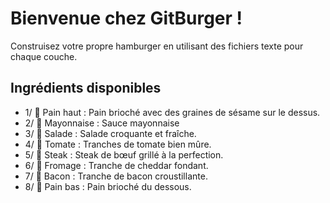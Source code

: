 # **Bienvenue chez GitBurger !** #
Construisez votre propre hamburger en utilisant des fichiers texte pour chaque couche.

## **Ingrédients disponibles** ##
- 1/ 🥯 Pain haut : Pain brioché avec des graines de sésame sur le dessus.
- 2/ 🥣 Mayonnaise : Sauce mayonnaise
- 3/ 🥬 Salade : Salade croquante et fraîche.
- 4/ 🍅 Tomate : Tranches de tomate bien mûre.
- 5/ 🥩 Steak : Steak de bœuf grillé à la perfection.
- 6/ 🧀 Fromage : Tranche de cheddar fondant.
- 7/ 🥓 Bacon : Tranche de bacon croustillante.
- 8/ 🍞 Pain bas : Pain brioché du dessous.